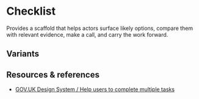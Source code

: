 <!-- TODO: -->
<!-- Connect to workspace -->

# Checklist

Provides a scaffold that helps actors surface likely options, compare them with relevant evidence, make a call, and carry the work forward.

## Variants

## Resources & references

- [GOV.UK Design System / Help users to complete multiple tasks](https://design-system.service.gov.uk/patterns/complete-multiple-tasks/)
